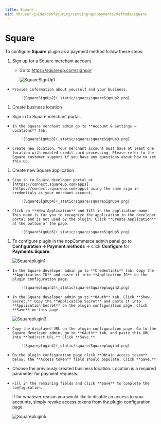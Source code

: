 ```yaml
---
title: Square
uid: th/user-guide/configuring/setting-up/payments/methods/square
---
```


# Square

To configure **Square** plugin as a payment method follow these steps:

1. Sign up for a Square merchant account
    
    * Go to <https://squareup.com/signup/>
        
        ![SquareSignUp1](_static/square/squareSignUp1.png)

*     Provide information about yourself and your business.
        
          ![SquareSignUp2](_static/square/squareSignUp2.png)
        

1. Create business location

* Sign in to Square merchant portal.
*     In the Square merchant admin go to **Account & Settings → Locations** tab.
        
          ![SquareSignUp3](_static/square/squareSignUp3.png)
        

*     Create new location. Your merchant account must have at least one location with enabled credit card processing. Please refer to the Square customer support if you have any questions about how to set this up.
        

1. Create new Square application

*     Sign in to Square developer portal at [https://connect.squareup.com/apps](https://connect.squareup.com/apps) using the same sign in credentials as your merchant account.
        
          ![SquareSignUp4](_static/square/squareSignUp4.png)
        

*     Click on **+New Application** and fill in the application name. This name is for you to recognize the application in the developer portal and is not used by the plugin. Click **Create Application** at the bottom of the page.
        
          ![SquareSignUp5](_static/square/squareSignUp5.png)
        

1. To configure plugin in the nopCommerce admin panel go to **Configuration → Payment methods** → click **Configure** for **Payments.Square.**
    
    ![Squareplugin1](_static/square/Squareplugin1.png)

*     In the Square developer admin go to **Credentials** tab. Copy the **Application ID** and paste it into **Application ID** on the plugin configuration page.
        
          ![Squareplugin2](_static/square/Squareplugin2.png)
        

*     In the Square developer admin go to **OAuth** tab. Click **Show Secret.** Copy the **Application Secret** and paste it into **Application Secret** on the plugin configuration page. Click **Save** on this page.
        
    
    ![Squareplugin3](_static/square/Squareplugin3.png)

*     Copy the displayed URL on the plugin configuration page. Go to the Square developer admin, go to **OAuth** tab, and paste this URL into **Redirect URL.** Click **Save.**
        
          ![Squareplugin4](_static/square/Squareplugin4.png)
        

*     On the plugin configuration page click **Obtain access token** below; the **Access token** field should populate. Click **Save.**
        

* Choose the previously created business location. Location is a required parameter for payment requests.
*     Fill in the remaining fields and click **Save** to complete the configuration.
        
    
    If for whatever reason you would like to disable an access to your accounts, simply revoke access tokens from the plugin configuration page.
    
    ![Squareplugin5](_static/square/Squareplugin5.png)